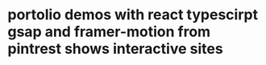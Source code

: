 # portolio demos with react typescirpt gsap and framer-motion from pintrest shows interactive sites 


